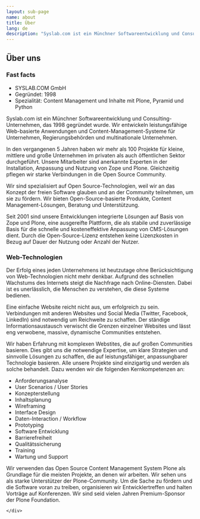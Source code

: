 ```yaml
---
layout: sub-page
name: about
title: Über
lang: de
description: "Syslab.com ist ein Münchner Softwareentwicklung und Consulting-Unternehmen. Wir bieten Open-Source-basierte Produkte, Content Management-Lösungen, Beratung und Unterstützung für Unternehmen, Regierungsbehörden und multinationale Unternehmen."
---
```


<section id="about">
    <div class="container" itemscope itemtype="http://schema.org/Organization">
        <h1>Über uns</h1>

<h3>Fast facts</h3>

<ul itemscope itemtype="http://schema.org/PostalAddress">
    <li itemprop="name">SYSLAB.COM GmbH</li>
    <li>Gegründet: 1998</li>
    <li>Spezialität: Content Management und Inhalte mit Plone, Pyramid und Python</li>
</ul>


<p>Syslab.com ist ein Münchner Softwareentwicklung und Consulting-Unternehmen, das 1998 gegründet wurde. Wir entwickeln leistungsfähige Web-basierte Anwendungen und Content-Management-Systeme für Unternehmen, Regierungsbehörden und multinationale Unternehmen.</p>

<p>In den vergangenen 5 Jahren haben wir mehr als 100 Projekte für kleine, mittlere und große Unternehmen im privaten als auch öffentlichen Sektor durchgeführt. Unsere Mitarbeiter sind anerkannte Experten in der Installation, Anpassung und Nutzung von Zope und Plone. Gleichzeitig pflegen wir starke Verbindungen in die Open Source Community.</p>

<p>Wir sind spezialisiert auf Open Source-Technologien, weil wir an das Konzept der freien Software glauben und an der Community teilnehmen, um sie zu fördern. Wir bieten Open-Source-basierte Produkte, Content Management-Lösungen, Beratung und Unterstützung.</p>

<p>Seit 2001 sind unsere Entwicklungen integrierte Lösungen auf Basis von Zope und Plone, eine ausgereifte Plattform, die als stabile und zuverlässige Basis für die schnelle und kosteneffektive Anpassung von CMS-Lösungen dient. Durch die Open-Source-Lizenz entstehen  keine Lizenzkosten in Bezug auf Dauer der Nutzung oder Anzahl der Nutzer.</p>

<h3>Web-Technologien</h3>

<p>Der Erfolg eines jeden Unternehmens ist heutzutage ohne Berücksichtigung von Web-Technologien nicht mehr denkbar. Aufgrund des schnellen Wachstums des Internets steigt die Nachfrage nach Online-Diensten. Dabei ist es unerlässlich, die Menschen zu verstehen, die diese Systeme bedienen.</p>

<p>Eine einfache Website reicht nicht aus, um erfolgreich zu sein. Verbindungen mit anderen Websites und Social Media (Twitter, Facebook, LinkedIn) sind notwendig um Reichweite zu schaffen. Der ständige Informationsaustausch verwischt die Grenzen  einzelner Websites und lässt eng verwobene, massive, dynamische Communities entstehen.</p>

<p>Wir haben Erfahrung mit komplexen Webstites, die auf großen Communities basieren. Dies gibt uns die notwendige Expertise, um klare Strategien und sinnvolle Lösungen zu schaffen, die auf leistungsfähiger, anpassungbarer Technologie basieren. Alle unsere Projekte sind einzigartig und werden als solche behandelt. Dazu wenden wir die folgenden Kernkompetenzen an:

<ul>
<li>Anforderungsanalyse</li>
<li>User Scenarios / User Stories</li>
<li>Konzepterstellung</li>
<li>Inhaltsplanung</li>
<li>Wireframing</li>
<li>Interface Design</li>
<li>Daten-Interaction / Workflow</li>
<li>Prototyping</li>
<li>Software Entwicklung</li>
<li>Barrierefreiheit</li>
<li>Qualitätssicherung</li>
<li>Training</li>
<li>Wartung und Support</li>
</ul>

<p>Wir verwenden das Open Source Content Management System Plone als Grundlage für die meisten Projekte, an denen wir arbeiten. Wir sehen uns als starke Unterstützer der Plone-Community. Um die Sache zu fördern und die Software voran zu treiben, organisieren wir Entwicklertreffen und halten Vorträge auf Konferenzen. Wir sind seid vielen Jahren Premium-Sponsor der Plone Foundation.</p>


    </div>
</section>

